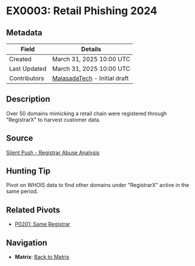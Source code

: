 # EX0003: Retail Phishing 2024

## Metadata
| Field          | Details                                      |
|----------------|----------------------------------------------|
| Created        | March 31, 2025 10:00 UTC                    |
| Last Updated   | March 31, 2025 10:00 UTC                    |
| Contributors   | [MalasadaTech](../contributors.md#malasadatech) - Initial draft |

## Description
Over 50 domains mimicking a retail chain were registered through "RegistrarX" to harvest customer data.

## Source
[Silent Push - Registrar Abuse Analysis](https://silentpush.io/blog/registrar-abuse)

## Hunting Tip
Pivot on WHOIS data to find other domains under "RegistrarX" active in the same period.

## Related Pivots
- [P0201: Same Registrar](../pivots/P0201.md)

## Navigation
- **Matrix**: [Back to Matrix](../matrix.md)
